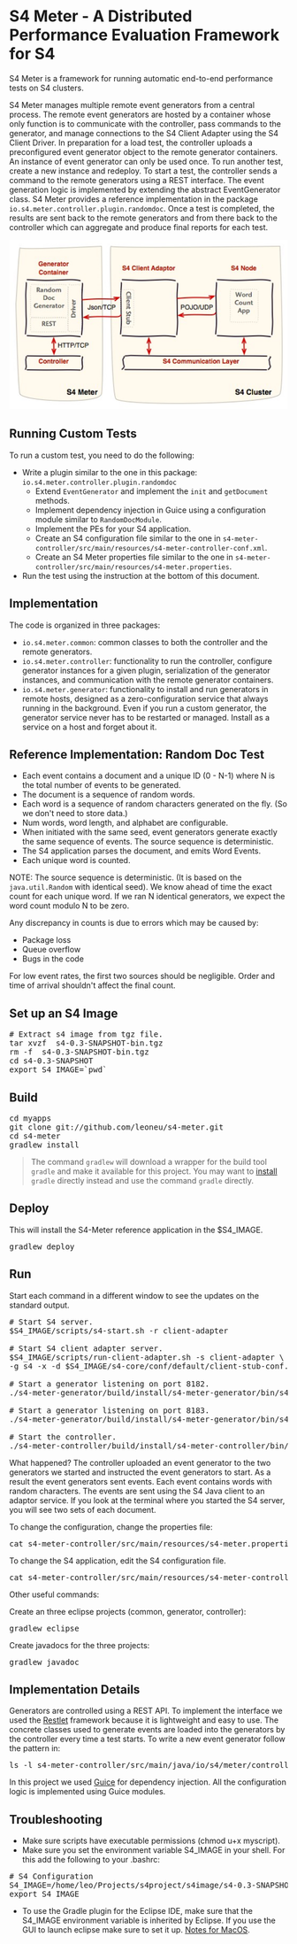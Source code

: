 S4 Meter - A Distributed Performance Evaluation Framework for S4
================================================================ 

S4 Meter is a framework for running automatic end-to-end
performance tests on S4 clusters.

S4 Meter manages multiple remote event generators from a central process. The remote event generators are hosted by a container whose only function is to communicate with the controller, pass commands to the generator, and manage connections to the S4 Client Adapter using the S4 Client Driver. In preparation for a load test, the controller uploads a preconfigured event generator object to the remote generator containers. An instance of event generator can only be used once. To run another test, create a new instance and redeploy. To start a test, the controller sends a command to the remote generators using a REST interface. The event generation logic is implemented by extending the abstract EventGenerator class. S4 Meter provides a reference implementation in the package `io.s4.meter.controller.plugin.randomdoc`. Once a test is completed, the results are sent back to the remote generators and from there back to the controller which can aggregate and produce final reports for each test.

![S4 Meter Architecture](https://github.com/leoneu/s4-meter/raw/master/etc/s4-meter.jpg)

Running Custom Tests
--------------------

To run a custom test, you need to do the following:

* Write a plugin similar to the one in this package: `io.s4.meter.controller.plugin.randomdoc`
  * Extend `EventGenerator` and implement the `init` and `getDocument` methods.
  * Implement dependency injection in Guice using a configuration module similar to `RandomDocModule`.
  * Implement the PEs for your S4 application.
  * Create an S4 configuration file similar to the one in `s4-meter-controller/src/main/resources/s4-meter-controller-conf.xml`.
  * Create an S4 Meter properties file similar to the one in `s4-meter-controller/src/main/resources/s4-meter.properties`. 
* Run the test using the instruction at the bottom of this document. 

Implementation
--------------

The code is organized in three packages:

* `io.s4.meter.common`: common classes to both the controller and the remote generators.
* `io.s4.meter.controller`: functionality to run the controller, configure generator instances for a given plugin, serialization of the generator instances, and communication with the remote generator containers.
* `io.s4.meter.generator`: functionality to install and run generators in remote hosts, designed as a zero-configuration service that always running in the background. Even if you run a custom generator, the generator service never has to be restarted or managed. Install as a service on a host and forget about it.

Reference Implementation: Random Doc Test
------------------------------------------

* Each event contains a document and a unique ID (0 - N-1) where N is the total number of events to be generated.
* The document is a sequence of random words.
* Each word is a sequence of random characters generated on the fly. (So we don't need to store data.)
* Num words, word length, and alphabet are configurable.
* When initiated with the same seed, event generators generate exactly the
  same sequence of events. The source sequence is deterministic.
* The S4 application parses the document, and emits Word Events.
* Each unique word is counted.

NOTE: The source sequence is deterministic. (It is based on the `java.util.Random` with identical seed). We know ahead of time the exact count for each unique word. If we ran N identical generators, we expect the word count modulo N to be zero.

Any discrepancy in counts is due to errors which may be caused by:

* Package loss
* Queue overflow
* Bugs in the code

For low event rates, the first two sources should be negligible. Order and time of arrival shouldn't affect the final count. 

Set up an S4 Image
------------------

<pre>
# Extract s4 image from tgz file.
tar xvzf  s4-0.3-SNAPSHOT-bin.tgz
rm -f  s4-0.3-SNAPSHOT-bin.tgz
cd s4-0.3-SNAPSHOT
export S4_IMAGE=`pwd`
</pre>

Build
-----

<pre>
cd myapps
git clone git://github.com/leoneu/s4-meter.git
cd s4-meter
gradlew install
</pre>

> The command `gradlew` will download a wrapper for the build tool `gradle` and make it available for this project. You may want to [install](http://www.gradle.org/downloads.html) `gradle` directly instead and use the command `gradle` directly.  

Deploy
------

This will install the S4-Meter reference application in the $S4_IMAGE.
<pre>
gradlew deploy
</pre>

Run
---

Start each command in a different window to see the updates on the standard output.

<pre>
# Start S4 server.
$S4_IMAGE/scripts/s4-start.sh -r client-adapter

# Start S4 client adapter server.
$S4_IMAGE/scripts/run-client-adapter.sh -s client-adapter \
-g s4 -x -d $S4_IMAGE/s4-core/conf/default/client-stub-conf.xml

# Start a generator listening on port 8182.
./s4-meter-generator/build/install/s4-meter-generator/bin/s4-meter-generator 8182

# Start a generator listening on port 8183.
./s4-meter-generator/build/install/s4-meter-generator/bin/s4-meter-generator 8183

# Start the controller.
./s4-meter-controller/build/install/s4-meter-controller/bin/s4-meter-controller
</pre>

What happened? The controller uploaded an event generator to the two generators we 
started and instructed the event generators to start. As a result the event generators
sent events. Each event contains words with random characters. The events are 
sent using the S4 Java client to an adaptor service. If you look at the terminal where 
you started the S4 server, you will see two sets of each document.

To change the configuration, change the properties file:

<pre>
cat s4-meter-controller/src/main/resources/s4-meter.properties
</pre>

To change the S4 application, edit the S4 configuration file.

<pre>
cat s4-meter-controller/src/main/resources/s4-meter-controller-conf.xml
</pre>

Other useful commands:

Create an three eclipse projects (common, generator, controller):
<pre>
gradlew eclipse
</pre>

Create javadocs for the three projects:
<pre>
gradlew javadoc
</pre>

Implementation Details
----------------------

Generators are controlled using a REST API. To implement the interface we used
the [Restlet](http://www.restlet.org) framework because it is lightweight and easy to use. The concrete
classes used to generate events are loaded into the generators by the controller 
every time a test starts. To write a new event generator follow the pattern in:

<pre>
ls -l s4-meter-controller/src/main/java/io/s4/meter/controller/plugin/randomdoc
</pre>

In this project we used [Guice](http://code.google.com/p/google-guice) for dependency injection. All the configuration 
logic is implemented using Guice modules. 

Troubleshooting
---------------

* Make sure scripts have executable permissions (chmod u+x myscript).
* Make sure you set the environment variable S4_IMAGE in your shell. For this add the following to your .bashrc:

<pre>
# S4 Configuration
S4_IMAGE=/home/leo/Projects/s4project/s4image/s4-0.3-SNAPSHOT
export S4_IMAGE
</pre>

* To use the Gradle plugin for the Eclipse IDE, make sure that the S4_IMAGE environment variable is inherited 
by Eclipse. If you use the GUI to launch eclipse make sure to set it up. 
[Notes for MacOS](http://stackoverflow.com/questions/603785/environment-variables-in-mac-os-x).

